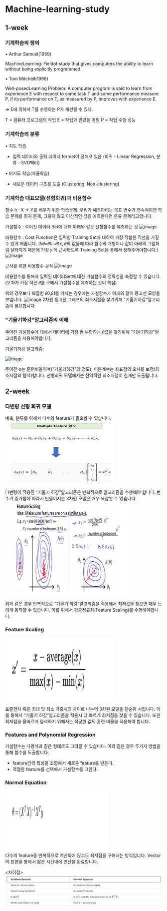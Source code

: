 # Machine-learning-study

## 1-week

### 기계학습의 정의

• Arthur Samuel(1959)

MachineLearning: Fieldof study that gives computers the ability to learn without being explicitly programmed.

• Tom Mitchell(1998)

Well-posedLearning Problem: A computer program is said to learn from experience E with respect to some task T and some performance measure P, if its performance on T, as measured by P, improves with experience E.

=> E에 의해서 T를 수행하는 P가 개선될 수 있다.

T = 컴퓨터 프로그램의 작업
E = 작업과 관련된 경험
P = 작업 수행 성능

### 기계학습의 분류

• 지도 학습
  - 입력 데이터와 출력 데이터 format이 정해져 있음 
  (회귀 - Linear Regression, 분류 - SVD벡터)
  
• 비지도 학습(자율학습)
  - 새로운 데이터 구조를 도출
  (Clustering, Non-clustering)

### 기계학습 대표모델(선형회귀)과 비용함수

함수 h : X → Y를 배우기 위한 학습문제. 
우리가 예측하려는 목표 변수가 연속적이면 학습 문제를 회귀 문제, 그렇지 않고 이산적인 값을 예측한다면 분류 문제라고합니다.

가설함수 : 주어진 데이터 Set에 대해 아래와 같은 선형함수를 예측하는 것
![image](https://user-images.githubusercontent.com/45285053/72239104-38079e00-3623-11ea-8efb-cf61901c2f5a.png)

비용함수 : Cost Function은 입력한 Training Set에 대하여 가장 적합한 직선을 가질 수 있게 해줍니다. 
(ℎ𝜃=𝜃0+𝜃1𝑥, 𝜃의 값들에 따라 함수의 개형이나 값이 아래의 그림처럼  달라지기 때문에 가장 𝑦 에 근사하도록 Training Set을 통해서 정해주어야합니다.)
![image](https://user-images.githubusercontent.com/45285053/72239108-3fc74280-3623-11ea-9d0e-27780f130bfc.png)

근사를 위한 비용함수 공식
![image](https://user-images.githubusercontent.com/45285053/72239862-b06f5e80-3625-11ea-80d7-4df4cc7f83ad.png)

비용함수를 통해서 입력된 데이터Set에 대한 가설함수의 정확성을 측정할 수 있습니다.
(오차가 가장 작은 𝜃를 구해서 가설함수를 예측하는 것이 핵심)

위의 경우보다 복잡한 𝜃0,𝜃1를 가지는 경우에는 가설함수가 아래와 같이 등고선 모양을 보입니다.
![image](https://user-images.githubusercontent.com/45285053/72240146-93875b00-3626-11ea-821a-014d9c8973a6.png)
2차원 등고선 그래프의 최소지점을 찾기위해 "기울기하강"알고리즘이 필요합니다. 

### "기울기하강"알고리즘의 이해
주어진 가설함수에 대해서 데이터에 가장 잘 부합하는 𝜃값을 찾기위해 "기울기하강"알고리즘을 사용해야합니다. 

기울기하강 알고리즘:

![image](https://user-images.githubusercontent.com/45285053/72240482-9e8ebb00-3627-11ea-9cbf-2cf66a474170.png)

주어진 α는 훈련비율이며("기울기하강"의 정도), 미분계수는 좌표점의 오차를 보정(최소지점의 탐색)합니다.
선형회귀 모델에서는 전역적인 최소지점이 한개만 도출됩니다.

## 2-week

### 다변량 선형 회귀 모델

예측, 분류를 위해서 다수의 feature가 필요할 수 있습니다. 
<img src="./img/1.png" width="350" height="200"><br/>

다변량이 적용된 “기울기 하강”알고리즘은 반복적으로 알고리즘을 수행해야 합니다. 
변수가 증가함에 따라서 만들어지는 3차원 모델은 매우 복잡할 수 있습니다. 
<img src="./img/2.png" width="400" height="300"><br/>

위와 같은 경우 반복적으로 “기울기 하강”알고리즘을 적용해서 최저값을 찾으면 매우 느리게 
동작할 수 있습니다. 이를 위해서 평균정규화(Feature Scaling)를 수행해야합니다.

### Feature Scaling
<img src="./img/3.png" width="350" height="200"><br/>

표준편차 혹은 최대 및 최소 가중치의 차이로 나누어 3차원 모델을 단순화 시킵니다. 
이를 통해서 “기울기 하강”알고리즘을 적용시 더 빠르게 최저점을 찾을 수 있습니다.
또한 최저점을 올바르게 탐색하기 위해서는 적당한 값의 훈련 비율을 적용해야 합니다.

### Features and Polynomial Regression
가설함수는 다항식과 같은 형태로도 그려질 수 있습니다. 이와 같은 경우 두가지 방법을 통해 함수를 도출합니다.

- feature간의 특성을 조합해서 새로운 feature를 만든다.
- 적절한 feature를 선택해서 가설함수를 그린다. 

### Normal Equation
<img src="./img/5.png" width="330" height="180"><br/>

다수의 feature를 반복적으로 계산하지 않고도 최저점을 구해내는 방식입니다.
Vector의 표현을 통해서 짧은 시간내에 연산을 완료합니다.

<차이점>
<img src="./img/4.png" ><br/>



